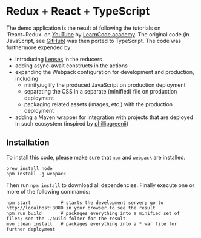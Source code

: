 Redux + React + TypeScript
==========================

The demo application is the result of following the tutorials on 'React+Redux' on [YouTube] by [LearnCode.academy].
The original code (in JavaScript, see [GitHub]) was then ported to TypeScript. The code was furthermore expended by:

* introducing [Lenses] in the reducers
* adding async-await constructs in the actions
* expanding the Webpack configuration for development and production, including
    * minify/uglify the produced JavaScript on production deployment
    * separating the CSS in a separate (minified) file on production deployment
    * packaging related assets (images, etc.) with the production deployment
* adding a Maven wrapper for integration with projects that are deployed in such ecosystem (inspired by [phillipgreenii])

[YouTube]: https://www.youtube.com/playlist?list=PLoYCgNOIyGADILc3iUJzygCqC8Tt3bRXt
[LearnCode.academy]: https://www.youtube.com/channel/UCVTlvUkGslCV_h-nSAId8Sw
[GitHub]: https://github.com/learncodeacademy/react-js-tutorials
[Lenses]: https://github.com/gcanti/monocle-ts
[phillipgreenii]: https://gist.github.com/phillipgreenii/7c954e3c3911e5c32bd0


Installation
------------

To install this code, please make sure that `npm` and `webpack` are installed.

    brew install node
    npm install -g webpack

Then run `npm install` to download all
dependencies. Finally execute one or more of the following commands:

    npm start           # starts the development server; go to http://localhost:8080 in your browser to see the result
    npm run build       # packages everything into a minified set of files; see the ./build folder for the result
    mvn clean install   # packages everything into a *.war file for further deployment
